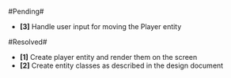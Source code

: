 #Pending#
- **[3]** Handle user input for moving the Player entity

#Resolved#
- **[1]** Create player entity and render them on the screen
- **[2]** Create entity classes as described in the design document
